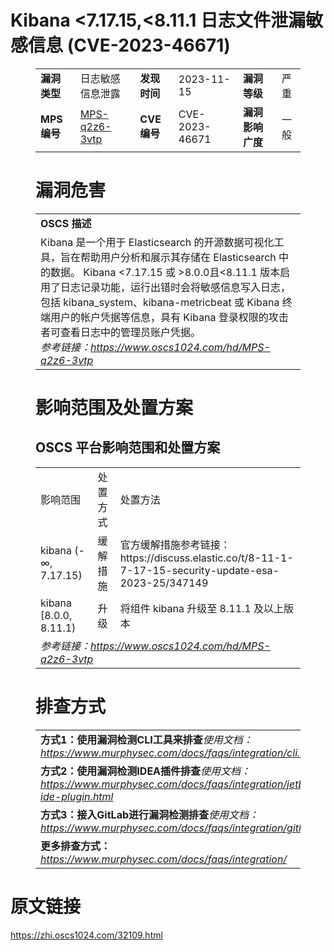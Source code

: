 # Kibana <7.17.15,<8.11.1 日志文件泄漏敏感信息 (CVE-2023-46671)
<figure class="wp-block-table">
    <table>
        <tbody>
        <tr>
            <td><strong>漏洞类型</strong></td>
            <td>日志敏感信息泄露</td>
            <td><strong>发现时间</strong></td>
            <td>2023-11-15</td>
            <td><strong>漏洞等级</strong></td>
            <td>严重</td>
        </tr>
        <tr>
            <td><strong>MPS编号</strong></td>
            <td><a href="https://www.oscs1024.com/hd/MPS-q2z6-3vtp">MPS-q2z6-3vtp</a></td>
            <td><strong>CVE编号</strong></td>
            <td>CVE-2023-46671</td>
            <td><strong>漏洞影响广度</strong></td>
            <td>一般</td>
        </tr>
        </tbody>
    </table>
</figure>


<figure class="wp-block-table">
    <h1 class="wp-block-heading">漏洞危害</h1>
    <table>
        <tbody>
        <tr>
            <td><strong>OSCS 描述</strong></td>
        </tr>
        <tr>
            <td>Kibana 是一个用于 Elasticsearch 的开源数据可视化工具，旨在帮助用户分析和展示其存储在 Elasticsearch 中的数据。
Kibana <7.17.15 或 >8.0.0且<8.11.1 版本启用了日志记录功能，运行出错时会将敏感信息写入日志，包括 kibana_system、kibana-metricbeat 或 Kibana 终端用户的帐户凭据等信息，具有 Kibana 登录权限的攻击者可查看日志中的管理员账户凭据。<br><em>参考链接：<a
                    href="https://www.oscs1024.com/hd/MPS-q2z6-3vtp">https://www.oscs1024.com/hd/MPS-q2z6-3vtp</a></em>
            </td>
        </tr>
        </tbody>
    </table>
</figure>


<figure class="wp-block-table alignleft">
    <h1 class="wp-block-heading">影响范围及处置方案</h1>
    <h2 class="wp-block-heading"><strong>OSCS</strong> <strong>平台影响范围和处置方案</strong></h2>
    <table>
        <tbody>
        <tr>
            <td>影响范围</td>
            <td>处置方式</td>
            <td>处置方法</td>
        </tr>
        <tr><td rowspan="1">kibana (-∞, 7.17.15)</td><td>缓解措施</td><td>官方缓解措施参考链接：https://discuss.elastic.co/t/8-11-1-7-17-15-security-update-esa-2023-25/347149</td></tr><tr><td rowspan="1">kibana [8.0.0, 8.11.1)</td><td>升级</td><td>将组件 kibana 升级至 8.11.1 及以上版本</td></tr>
        <tr>
            <td colspan="3"><em>参考链接：</em><em><a
                    href="https://www.oscs1024.com/hd/MPS-q2z6-3vtp">https://www.oscs1024.com/hd/MPS-q2z6-3vtp</a></em></td>
        </tr>
        </tbody>
    </table>
</figure>


<figure class="wp-block-table">
    <h1 class="wp-block-heading">排查方式</h1>
    <table>
        <tbody>
        <tr>
            <td><strong>方式1：使用漏洞检测CLI工具来排查</strong><em>使用文档：<a
                    href="https://www.murphysec.com/docs/faqs/integration/cli.html">https://www.murphysec.com/docs/faqs/integration/cli.html</a></em>
            </td>
        </tr>
        <tr>
            <td><strong>方式2：使用漏洞检测IDEA插件排查</strong><em>使用文档：<a
                    href="https://www.murphysec.com/docs/faqs/integration/jetbrains-ide-plugin.html">https://www.murphysec.com/docs/faqs/integration/jetbrains-ide-plugin.html</a></em>
            </td>
        </tr>
        <tr>
            <td><strong>方式3：接入GitLab进行漏洞检测排查</strong><em>使用文档：<a
                    href="https://www.murphysec.com/docs/faqs/integration/gitlab.html">https://www.murphysec.com/docs/faqs/integration/gitlab.html</a></em>
            </td>
        </tr>
        <tr>
            <td><strong>更多排查方式：</strong><em><a
                    href="https://www.murphysec.com/docs/faqs/integration/">https://www.murphysec.com/docs/faqs/integration/</a></em>
            </td>
        </tr>
        </tbody>
    </table>
</figure>
<h1>原文链接</h1>
<p><a href="https://zhi.oscs1024.com/32109.html">https://zhi.oscs1024.com/32109.html</a></p>
